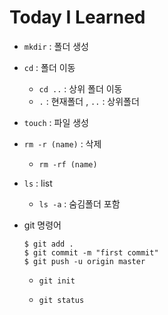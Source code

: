 # Today I Learned

- `mkdir` : 폴더 생성
- `cd` : 폴더 이동
  - `cd ..` : 상위 폴더 이동
  - `.` : 현재폴더 , `..` : 상위폴더
- `touch` : 파일 생성
- `rm -r (name)` : 삭제
  - `rm -rf (name)`
- `ls` : list
  - `ls -a` : 숨김폴더 포함



- git 명령어

  ```
  $ git add .
  $ git commit -m "first commit"
  $ git push -u origin master
  ```

  - `git init`

  - `git status`